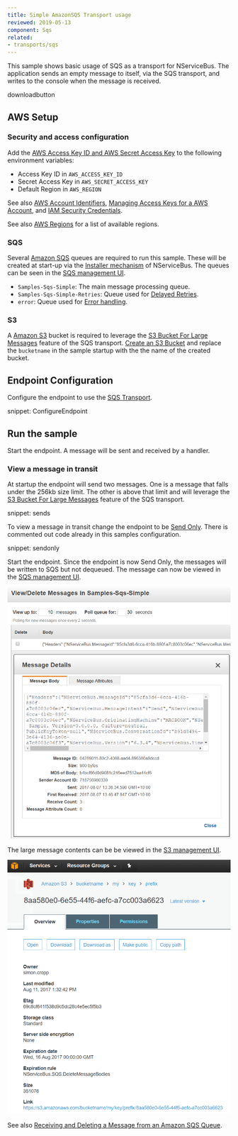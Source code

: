 ```yaml
---
title: Simple AmazonSQS Transport usage
reviewed: 2019-05-13
component: Sqs
related:
- transports/sqs
---
```



This sample shows basic usage of SQS as a transport for NServiceBus. The application sends an empty message to itself, via the SQS transport, and writes to the console when the message is received.

downloadbutton


## AWS Setup


### Security and access configuration

Add the [AWS Access Key ID and AWS Secret Access Key](https://docs.aws.amazon.com/general/latest/gr/aws-sec-cred-types.html#access-keys-and-secret-access-keys) to the following environment variables:

 * Access Key ID in `AWS_ACCESS_KEY_ID`
 * Secret Access Key in `AWS_SECRET_ACCESS_KEY`
 * Default Region in `AWS_REGION`

See also [AWS Account Identifiers](https://docs.aws.amazon.com/general/latest/gr/acct-identifiers.html), [Managing Access Keys for a AWS Account](https://docs.aws.amazon.com/general/latest/gr/managing-aws-access-keys.html), and [IAM Security Credentials](https://console.aws.amazon.com/iam/home#/security_credential).

See also [AWS Regions](https://docs.aws.amazon.com/general/latest/gr/rande.html) for a list of available regions.


### SQS

Several [Amazon SQS](https://aws.amazon.com/sqs/) queues are required to run this sample. These will be created at start-up via the [Installer mechanism](/nservicebus/operations/installers.md) of NServiceBus. The queues can be seen in the [SQS management UI](https://console.aws.amazon.com/sqs/home).

 * `Samples-Sqs-Simple`: The main message processing queue.
 * `Samples-Sqs-Simple-Retries`: Queue used for [Delayed Retries](/nservicebus/recoverability/#delayed-retries).
 * `error`: Queue used for [Error handling](/nservicebus/recoverability/configure-error-handling.md).


### S3

A [Amazon S3](https://console.aws.amazon.com/s3) bucket is required to leverage the [S3 Bucket For Large Messages](/transports/sqs/configuration-options.md#s3bucketforlargemessages) feature of the SQS transport. [Create an S3 Bucket](https://docs.aws.amazon.com/AmazonS3/latest/UG/CreatingaBucket.html) and replace the `bucketname` in the sample startup with the the name of the created bucket.


## Endpoint Configuration

Configure the endpoint to use the [SQS Transport](/transports/sqs/).

snippet: ConfigureEndpoint


## Run the sample

Start the endpoint. A message will be sent and received by a handler. 


### View a message in transit

At startup the endpoint will send two messages. One is a message that falls under the 256kb size limit. The other is above that limit and will leverage the [S3 Bucket For Large Messages](/transports/sqs/configuration-options.md#s3bucketforlargemessages) feature of the SQS transport.

snippet: sends

To view a message in transit change the endpoint to be [Send Only](/nservicebus/hosting/#self-hosting-send-only-hosting). There is commented out code already in this samples configuration.

snippet: sendonly

Start the endpoint. Since the endpoint is now Send Only, the messages will be written to SQS but not dequeued. The message can now be viewed in the [SQS management UI](https://console.aws.amazon.com/sqs/home). 

![](message.png "width=300")

The large message contents can be be viewed in the [S3 management UI](https://console.aws.amazon.com/s3).

![](s3bucket.png "width=300")


See also [Receiving and Deleting a Message from an Amazon SQS Queue](https://docs.aws.amazon.com/AWSSimpleQueueService/latest/SQSDeveloperGuide/sqs-receive-delete-message.html).
